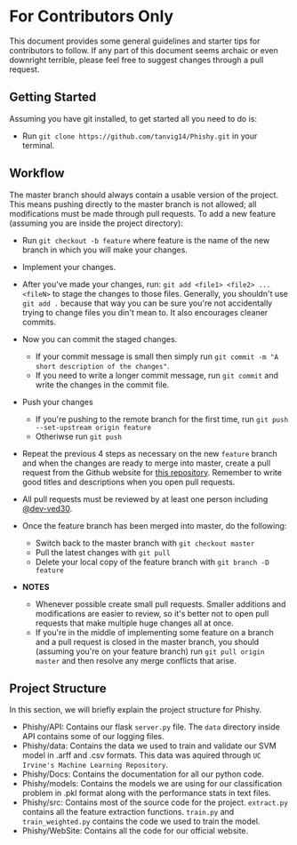 # For Contributors Only

This document provides some general guidelines and starter tips for contributors to follow. If any part of this document seems archaic or even downright terrible, please feel free to suggest changes through a pull request.

## Getting Started

Assuming you have git installed, to get started all you need to do is:

* Run `git clone https://github.com/tanvig14/Phishy.git` in your terminal.

## Workflow

The master branch should always contain a usable version of the project. This means pushing directly to the master branch is not allowed; all modifications must be made through pull requests.
To add a new feature (assuming you are inside the project directory):

* Run `git checkout -b feature` where feature is the name of the new branch in which you will make your changes.
* Implement your changes.
* After you've made your changes, run: `git add <file1> <file2> ... <fileN>` to stage the changes to those files. Generally, you shouldn't use `git add .` because that way you can be sure you're not accidentally trying to change files you din't mean to. It also encourages cleaner commits.
* Now you can commit the staged changes. 
    * If your commit message is small then simply run `git commit -m "A short description of the changes"`.
    * If you need to write a longer commit message, run `git commit` and write the changes in the commit file.
* Push your changes 
    * If you're pushing to the remote branch for the first time, run `git push --set-upstream origin feature`
    * Otheriwse run `git push`
* Repeat the previous 4 steps as necessary on the new `feature` branch and when the changes are ready to merge into master, create a pull request from the Github website for [this repository](https://github.com/tanvig14/Phishy.git). Remember to write good titles and descriptions when you open pull requests.
* All pull requests must be reviewed by at least one person including [@dev-ved30](https://github.com/dev-ved30).

* Once the feature branch has been merged into master, do the following:
    * Switch back to the master branch with `git checkout master`
    * Pull the latest changes with `git pull`
    * Delete your local copy of the feature branch with `git branch -D feature`

* **NOTES** 
    * Whenever possible create small pull requests. Smaller additions and modifications are easier to review, so it's better not to open pull requests that make multiple huge changes all at once.
    * If you're in the middle of implementing some feature on a branch and a pull request is closed in the master branch,
    you should (assuming you're on your feature branch) run `git pull origin master` and then resolve any merge conflicts that arise.

## Project Structure

In this section, we will briefly explain the project structure for Phishy. 

* Phishy/API: Contains our flask `server.py` file. The `data` directory inside API contains some of our logging files.
* Phishy/data: Contains the data we used to train and validate our SVM model in .arff and .csv formats. This data was aquired through `UC Irvine's Machine Learning Repository`.
* Phishy/Docs: Contains the documentation for all our python code.
* Phishy/models: Contains the models we are using for our classification problem in .pkl format along with the performance stats in text files.
* Phishy/src: Contains most of the source code for the project. `extract.py` contains all the feature extraction functions. `train.py` and `train_weighted.py` contains the code we used to train the model.
* Phishy/WebSite: Contains all the code for our official website.

